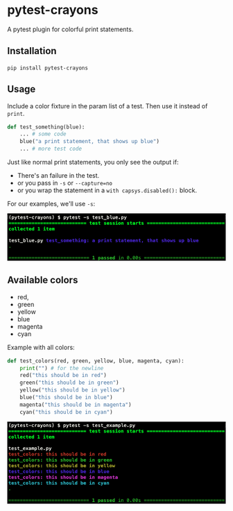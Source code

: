 # pytest-crayons

A pytest plugin for colorful print statements.

## Installation

```
pip install pytest-crayons
```

## Usage

Include a color fixture in the param list of a test. 
Then use it instead of `print`.

```python
def test_something(blue):
    ... # some code
    blue("a print statement, that shows up blue")
    ... # more test code
```

Just like normal print statements, you only see the output if:

* There's an failure in the test.
* or you pass in `-s` or `--capture=no`
* or you wrap the statement in a `with capsys.disabled():` block.

For our examples, we'll use `-s`:

![output of test_something](docs/test_blue.png)

## Available colors

* red, 
* green
* yellow
* blue
* magenta
* cyan

Example with all colors: 

```python
def test_colors(red, green, yellow, blue, magenta, cyan):
    print("") # for the newline
    red("this should be in red")
    green("this should be in green")
    yellow("this should be in yellow")
    blue("this should be in blue")
    magenta("this should be in magenta")
    cyan("this should be in cyan")
```

![output of test_colors](docs/test_example.png)